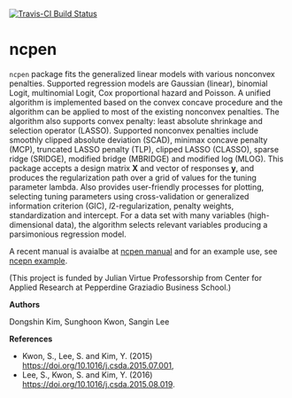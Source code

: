 [![Travis-CI Build Status](https://travis-ci.org/zeemkr/ncpen.svg?branch=master)](https://travis-ci.org/zeemkr/ncpen)

# ncpen
`ncpen` package fits the generalized linear models with various nonconvex penalties.
Supported regression models are Gaussian (linear), binomial Logit, multinomial Logit, Cox proportional hazard
and Poisson.
A unified algorithm is implemented based on the convex concave procedure
and the algorithm can be applied to most of the existing nonconvex penalties.
The algorithm also supports convex penalty:
least absolute shrinkage and selection operator (LASSO).
Supported nonconvex penalties include
smoothly clipped absolute deviation (SCAD),
minimax concave penalty (MCP), truncated LASSO penalty (TLP),
clipped LASSO (CLASSO), sparse ridge (SRIDGE),
modified bridge (MBRIDGE) and modified log (MLOG).
This package accepts a design matrix **X** and vector of responses **y**,
and produces the regularization path over a grid of values for the tuning parameter lambda.
Also provides user-friendly processes for plotting, selecting tuning parameters using cross-validation or generalized information criterion (GIC),
*l*2-regularization, penalty weights, standardization and intercept.
For a data set with many variables (high-dimensional data),
the algorithm selects relevant variables producing a parsimonious regression model.

A recent manual is avaialbe at [ncpen manual](https://github.com/zeemkr/ncpen_resources/blob/master/ncpen.pdf) and for
an example use, see [ncepn example](https://github.com/zeemkr/ncpen_resources/tree/master/example_mortgage).

(This project is funded by Julian Virtue Professorship from Center for Applied Research at
Pepperdine Graziadio Business School.)

**Authors**

Dongshin Kim, Sunghoon Kwon, Sangin Lee

**References**
* Kwon, S., Lee, S. and Kim, Y. (2015) <https://doi.org/10.1016/j.csda.2015.07.001>,
* Lee, S., Kwon, S. and Kim, Y. (2016) <https://doi.org/10.1016/j.csda.2015.08.019>.

